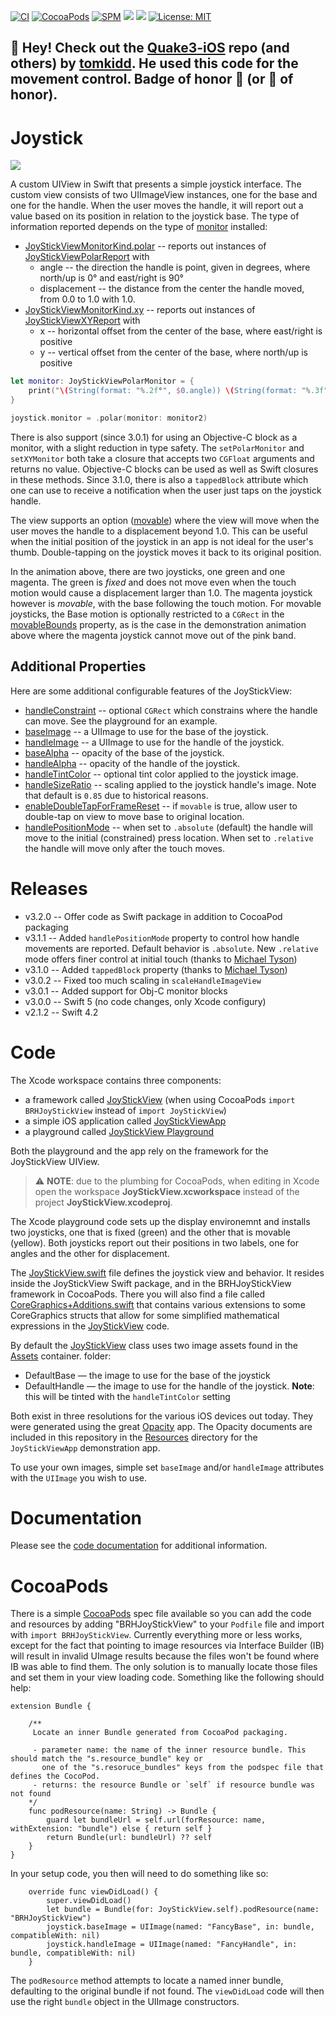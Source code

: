 [![CI](https://github.com/bradhowes/Joystick/workflows/CI/badge.svg)](https://github.com/bradhowes/Joystick)
[![CocoaPods](https://img.shields.io/badge/CocoaPods-compatible-green.svg)](https://cocoapods.org/pods/BRHJoyStickView)
[![SPM](https://img.shields.io/badge/SPM-compatible-green.svg)](https://github.com/bradhowes/Joystick)
[![](https://img.shields.io/endpoint?url=https%3A%2F%2Fswiftpackageindex.com%2Fapi%2Fpackages%2Fbradhowes%2FJoystick%2Fbadge%3Ftype%3Dswift-versions)](https://swiftpackageindex.com/bradhowes/Joystick)
[![](https://img.shields.io/endpoint?url=https%3A%2F%2Fswiftpackageindex.com%2Fapi%2Fpackages%2Fbradhowes%2FJoystick%2Fbadge%3Ftype%3Dplatforms)](https://swiftpackageindex.com/bradhowes/Joystick)
[![License: MIT](https://img.shields.io/badge/License-MIT-A31F34.svg)](https://opensource.org/licenses/MIT)

## 👋 Hey! Check out the [Quake3-iOS](https://github.com/tomkidd/Quake3-iOS) repo (and others) by [tomkidd](https://github.com/tomkidd). He used this code for the movement control. Badge of honor 🏅 (or 🦡 of honor).

# Joystick

![](https://github.com/bradhowes/Joystick/blob/main/animation.gif?raw=true)

A custom UIView in Swift that presents a simple joystick interface. The custom view consists of two UIImageView
instances, one for the base and one for the handle. When the user moves the handle, it will report out a value
based on its position in relation to the joystick base. The type of information reported depends on the type of
[monitor](https://github.com/bradhowes/Joystick/blob/main/Sources/JoyStickView/JoyStickView.swift#L31) installed:

* [JoyStickViewMonitorKind.polar](https://github.com/bradhowes/Joystick/blob/main/Sources/JoyStickView/JoyStickViewMonitor.swift#L80) -- reports out instances of [JoyStickViewPolarReport](https://github.com/bradhowes/Joystick/blob/main/Sources/JoyStickView/JoyStickViewMonitor.swift#L36) with
  * angle -- the direction the handle is point, given in degrees, where north/up is 0° and east/right is 90°
  * displacement -- the distance from the center the handle moved, from 0.0 to 1.0 with 1.0.
* [JoyStickViewMonitorKind.xy](https://github.com/bradhowes/Joystick/blob/main/Sources/JoyStickView/JoyStickViewMonitor.swift#L87) -- reports out instances of [JoyStickViewXYReport](https://github.com/bradhowes/Joystick/blob/main/Sources/JoyStickView/JoyStickViewMonitor.swift#L9) with
  * x -- horizontal offset from the center of the base, where east/right is positive
  * y -- vertical offset from the center of the base, where north/up is positive

```swift
let monitor: JoyStickViewPolarMonitor = {
    print("\(String(format: "%.2f°", $0.angle)) \(String(format: "%.3f", $0.displacement))")
}

joystick.monitor = .polar(monitor: monitor2)
```

There is also support (since 3.0.1) for using an Objective-C block as a monitor, with a slight reduction in type
safety. The `setPolarMonitor` and `setXYMonitor` both take a closure that accepts two `CGFloat` arguments and
returns no value. Objective-C blocks can be used as well as Swift closures in these methods. Since 3.1.0, there is also
a `tappedBlock` attribute which one can use to receive a notification when the user just taps on the joystick handle.

The view supports an option ([movable](https://github.com/bradhowes/Joystick/blob/main/Sources/JoyStickView/JoyStickView.swift#L62))
where the view will move when the user moves the handle to a
displacement beyond 1.0. This can be useful when the initial position of the joystick in an app is not ideal for
the user's thumb. Double-tapping on the joystick moves it back to its original position.

In the animation above, there are two joysticks, one green and one magenta. The green is *fixed* and does not
move even when the touch motion would cause a displacement larger than 1.0. The magenta joystick however is
*movable*, with the base following the touch motion. For movable joysticks, the Base motion is optionally
restricted to a `CGRect` in the [movableBounds](https://github.com/bradhowes/Joystick/blob/main/Sources/JoyStickView/JoyStickView.swift#L69) property, 
as is the case in the demonstration animation above where the magenta joystick cannot move out of the pink band.

## Additional Properties

Here are some additional configurable features of the JoyStickView:

* [handleConstraint](https://github.com/bradhowes/Joystick/blob/main/Sources/JoyStickView/JoyStickView.swift#L39) -- optional `CGRect` which constrains where the handle can move. See the playground for an example.
* [baseImage](https://github.com/bradhowes/Joystick/blob/main/Sources/JoyStickView/JoyStickView.swift#L116) -- a UIImage to use for the base of the joystick.
* [handleImage](https://github.com/bradhowes/Joystick/blob/main/Sources/JoyStickView/JoyStickView.swift#L119) -- a UIImage to use for the handle of the joystick.
* [baseAlpha](https://github.com/bradhowes/Joystick/blob/main/Sources/JoyStickView/JoyStickView.swift#L83) -- opacity of the base of the joystick.
* [handleAlpha](https://github.com/bradhowes/Joystick/blob/main/Sources/JoyStickView/JoyStickView.swift#L90) -- opacity of the handle of the joystick.
* [handleTintColor](https://github.com/bradhowes/Joystick/blob/main/Sources/JoyStickView/JoyStickView.swift#L96) -- optional tint color applied to the joystick image.
* [handleSizeRatio](https://github.com/bradhowes/Joystick/blob/main/Sources/JoyStickView/JoyStickView.swift#L100) -- scaling applied to the joystick handle's image. Note that default is `0.85` due to
  historical reasons.
* [enableDoubleTapForFrameReset](https://github.com/bradhowes/Joystick/blob/main/Sources/JoyStickView/JoyStickView.swift#L123) -- if `movable` is true, allow user to double-tap on view to move base to original
  location.
* [handlePositionMode](https://github.com/bradhowes/Joystick/blob/main/Sources/JoyStickView/JoyStickView.swift#L146) -- when set to `.absolute` (default) the handle will move to the initial (constrained) press location. When set to `.relative` the handle will move only after the touch moves.

# Releases

* v3.2.0 -- Offer code as Swift package in addition to CocoaPod packaging
* v3.1.1 -- Added `handlePositionMode` property to control how handle movements are reported. Default behavior
  is `.absolute`. New `.relative` mode offers finer control at initial touch (thanks to [Michael Tyson](https://github.com/michaeltyson))
* v3.1.0 -- Added `tappedBlock` property (thanks to [Michael Tyson](https://github.com/michaeltyson))
* v3.0.2 -- Fixed too much scaling in `scaleHandleImageView`
* v3.0.1 -- Added support for Obj-C monitor blocks
* v3.0.0 -- Swift 5 (no code changes, only Xcode configury)
* v2.1.2 -- Swift 4.2

# Code

The Xcode workspace contains three components:

- a framework called [JoyStickView](https://github.com/bradhowes/Joystick/tree/master/JoyStickView) (when using CocoaPods `import BRHJoyStickView` instead of `import JoyStickView`)
- a simple iOS application called [JoyStickViewApp](https://github.com/bradhowes/Joystick/tree/master/JoyStickViewApp)
- a playground called [JoyStickView Playground](https://github.com/bradhowes/Joystick/tree/master/JoyStickView%20Playground.playground/Contents.swift)

Both the playground and the app rely on the framework for the JoyStickView UIView.

> :warning: **NOTE**: due to the plumbing for CocoaPods, when editing in Xcode open the workspace **JoyStickView.xcworkspace** instead of the project **JoyStickView.xcodeproj**.

The Xcode playground code sets up the display environemnt and installs two joysticks, one that is fixed (green)
and the other that is movable (yellow). Both joysticks report out their positions in two labels, one for angles and
the other for displacement.

The [JoyStickView.swift](https://github.com/bradhowes/Joystick/tree/master/Sources/JoyStickView/JoyStickView.swift) file defines the joystick view and behavior.
It resides inside the JoyStickView Swift package, and in the BRHJoyStickView framework in CocoaPods. There you will also find a file called 
[CoreGraphics+Additions.swift](https://github.com/bradhowes/Joystick/tree/master/Sources/JoyStickView/CoreGraphics+Additions.swift) that contains various 
extensions to some CoreGraphics structs that allow for some simplified mathematical expressions in the [JoyStickView](https://github.com/bradhowes/Joystick) code.

By default the [JoyStickView](https://github.com/bradhowes/Joystick/tree/master/Sources/JoyStickView/JoyStickView.swift) class uses two image assets found in the 
[Assets](https://github.com/bradhowes/Joystick/tree/master/Sources/JoyStickView/Resources/Assets.xcassets) container.
folder:

* DefaultBase — the image to use for the base of the joystick
* DefaultHandle — the image to use for the handle of the joystick. **Note**: this will be tinted with the `handleTintColor` setting

Both exist in three resolutions for the various iOS devices out today. They were generated using the great [Opacity](http://likethought.com/opacity/) app. The 
Opacity documents are included in this repository in the [Resources](https://github.com/bradhowes/Joystick/tree/master/JoyStickViewApp/Resources) directory for
the `JoyStickViewApp` demonstration app.

To use your own images, simple set `baseImage` and/or `handleImage` attributes with the `UIImage` you wish to use.

# Documentation

Please see the [code documentation](https://bradhowes.github.io/Joystick/) for additional information.

# CocoaPods

There is a simple [CocoaPods](https://cocoapods.org) spec file available so you can add the code and resources
by adding "BRHJoyStickView" to your `Podfile` file and import with `import BRHJoyStickView`. Currently everything more or less works, except for the fact
that pointing to image resources via Interface Builder (IB) will result in invalid UImage results because the files won't be
found where IB was able to find them. The only solution is to manually locate those files and set them in your
view loading code. Something like the following should help:

```
extension Bundle {

    /**
     Locate an inner Bundle generated from CocoaPod packaging.

     - parameter name: the name of the inner resource bundle. This should match the "s.resource_bundle" key or
       one of the "s.resoruce_bundles" keys from the podspec file that defines the CocoPod.
     - returns: the resource Bundle or `self` if resource bundle was not found
    */
    func podResource(name: String) -> Bundle {
        guard let bundleUrl = self.url(forResource: name, withExtension: "bundle") else { return self }
        return Bundle(url: bundleUrl) ?? self
    }
}
```

In your setup code, you then will need to do something like so:

```
    override func viewDidLoad() {
        super.viewDidLoad()
        let bundle = Bundle(for: JoyStickView.self).podResource(name: "BRHJoyStickView")
        joystick.baseImage = UIImage(named: "FancyBase", in: bundle, compatibleWith: nil)
        joystick.handleImage = UIImage(named: "FancyHandle", in: bundle, compatibleWith: nil)
    }
```

The `podResource` method attempts to locate a named inner bundle, defaulting to the original bundle if not found. The
`viewDidLoad` code will then use the right `bundle` object in the UIImage constructors.
